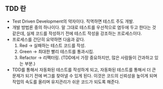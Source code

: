 ## TDD 란
- Test Driven Development의 약자이다. 직역하면 테스트 주도 개발.
- 개발 방법론 중의 하나이다. 말 그대로 테스트를 우선적으로 염두에 두고 한다는 것 같은데, 실제 코드를 작성하기 전에 테스트 작성을 강조하는 프로세스이다. 
- 프로세스를 간단히 요약하면 다음과 같다.
    1. Red → 실패하는 테스트 코드를 작성.
    2. Green → 최대한 빨리 테스트를 통과시킴.
    3. Refactor → 리팩터링. (TDD에서 가장 중요하지만, 많은 사람들이 간과하고 있는 부분.)
- TDD를 통해서 자동화된 테스트를 작성하게 되고, 자동화된 테스트를 통해서 더 큰 문제가 되기 전에 버그를 찾아낼 수 있게 된다. 이것은 코드의 신뢰성을 높이게 되며 작업의 속도를 올리며 유지관리가 쉬운 코드가 되도록 해준다. 